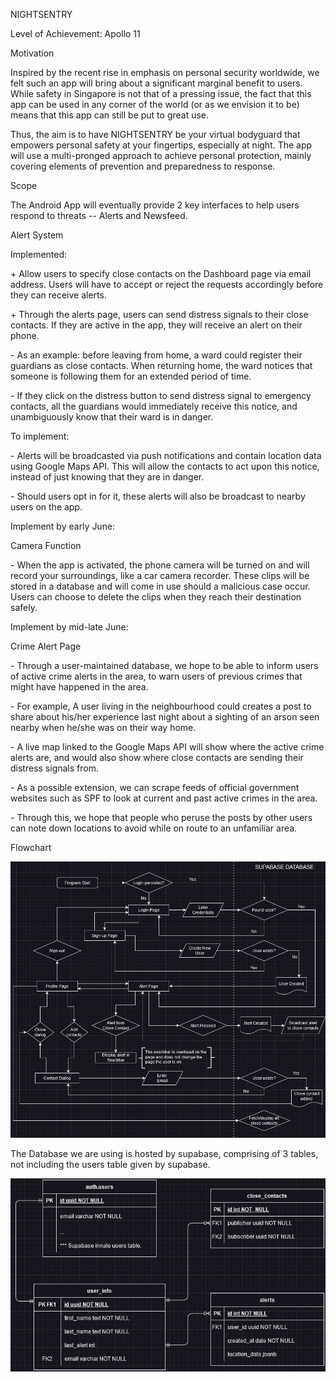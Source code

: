 NIGHTSENTRY

Level of Achievement: Apollo 11

Motivation

Inspired by the recent rise in emphasis on personal security worldwide,
we felt such an app will bring about a significant marginal benefit to
users. While safety in Singapore is not that of a pressing issue, the
fact that this app can be used in any corner of the world (or as we
envision it to be) means that this app can still be put to great use.

Thus, the aim is to have NIGHTSENTRY be your virtual bodyguard that
empowers personal safety at your fingertips, especially at night. The
app will use a multi-pronged approach to achieve personal protection,
mainly covering elements of prevention and preparedness to response.

Scope

The Android App will eventually provide 2 key interfaces to help users
respond to threats -- Alerts and Newsfeed.

Alert System

Implemented:

\+ Allow users to specify close contacts on the Dashboard page via email
address. Users will have to accept or reject the requests accordingly
before they can receive alerts.

\+ Through the alerts page, users can send distress signals to their
close contacts. If they are active in the app, they will receive an
alert on their phone.

\- As an example: before leaving from home, a ward could register their
guardians as close contacts. When returning home, the ward notices that
someone is following them for an extended period of time.

\- If they click on the distress button to send distress signal to
emergency contacts, all the guardians would immediately receive this notice,
and unambiguously know that their ward is in danger.

To implement:

\- Alerts will be broadcasted via push notifications and contain
location data using Google Maps API. This will allow the contacts to
act upon this notice, instead of just knowing that they are in danger.

\- Should users opt in for it, these alerts will also be broadcast to
nearby users on the app.

Implement by early June:

Camera Function

\- When the app is activated, the phone camera will be turned on and
will record your surroundings, like a car camera recorder. These clips
will be stored in a database and will come in use should a malicious
case occur. Users can choose to delete the clips when they reach their
destination safely.

Implement by mid-late June:

Crime Alert Page

\- Through a user-maintained database, we hope to be able to inform
users of active crime alerts in the area, to warn users of previous
crimes that might have happened in the area.

\- For example, A user living in the neighbourhood could creates a
post to share about his/her experience last night about a sighting
of an arson seen nearby when he/she was on their way home.

\- A live map linked to the Google Maps API will show where the active
crime alerts are, and would also show where close contacts are sending
their distress signals from.

\- As a possible extension, we can scrape feeds of official government
websites such as SPF to look at current and past active crimes in the
area.

\- Through this, we hope that people who peruse the posts by other users
can note down locations to avoid while on route to an unfamiliar area.

Flowchart

![](README/media/image1.jpeg)

The Database we are using is hosted by supabase, comprising of 3 tables,
not including the users table given by
supabase.

![](README/media/image2.jpeg)
